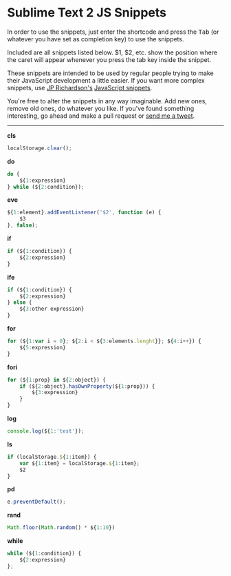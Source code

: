 # Sublime Text 2 JS Snippets

In order to use the snippets, just enter the shortcode and press the <kbd>Tab</kbd> (or whatever you have set as completion key) to use the snippets.

Included are all snippets listed below. $1, $2, etc. show the position where the caret will appear whenever you press the tab key inside the snippet.

These snippets are intended to be used by regular people trying to make their JavaScript development a little easier. If you want more complex snippets, use [JP Richardson's](https://github.com/jprichardson/) [JavaScript snippets](https://github.com/jprichardson/sublime-js-snippets).

You're free to alter the snippets in any way imaginable. Add new ones, remove old ones, do whatever you like. If you've found something interesting, go ahead and make a pull request or [send me a tweet](http://twitter.com/RadLikeWhoa_).

---

__cls__

```js
localStorage.clear();
```

__do__

```js
do {
    ${1:expression}
} while (${2:condition});
```

__eve__

```js
${1:element}.addEventListener('$2', function (e) {
    $3
}, false);
```

__if__

```js
if (${1:condition}) {
    ${2:expression}
}
```

__ife__

```js
if (${1:condition}) {
    ${2:expression}
} else {
    ${3:other expression}
}
```

__for__

```js
for (${1:var i = 0}; ${2:i < ${3:elements.lenght}}; ${4:i++}) {
    ${5:expression}
}
```

__fori__

```js
for (${1:prop} in ${2:object}) {
    if (${2:object}.hasOwnProperty(${1:prop})) {
        ${3:expression}
    }
}
```

__log__

```js
console.log(${1:'test'});
```

__ls__

```js
if (localStorage.${1:item}) {
    var ${1:item} = localStorage.${1:item};
    $2
}
```

__pd__

```js
e.preventDefault();
```

__rand__

```js
Math.floor(Math.random() * ${1:10})
```

__while__

```js
while (${1:condition}) {
    ${2:expression}
};
```